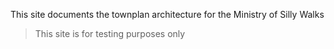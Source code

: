 This site documents the townplan architecture for the Ministry of Silly Walks

> This site is for testing purposes only
